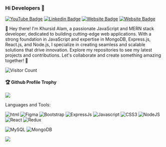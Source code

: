 ### Hi Developers 👋

[![YouTube Badge](https://img.shields.io/badge/YouTube-Armaan-red)](https://www.youtube.com/channel/UCITUGN6nDr5HLHQjMoCBbug)
[![Linkedin Badge](https://img.shields.io/badge/-Armaan-blue?style=flat-square&logo=Linkedin&logoColor=white&link=https://www.linkedin.com/in/aakash--01629954/)](https://www.linkedin.com/in/armaan-ahmad-7b24a222b/)
[![Website Badge](https://img.shields.io/badge/WebSite-Armaan-green)]()
[![Website Badge](https://img.shields.io/badge/StackOverflow-Armaan-yellow)](https://stackoverflow.com/users/18286829/armaan-ahmad)


👋 Hey there! I'm Khursid Alam, a passionate JavaScript and MERN stack developer, dedicated to building cutting-edge web applications. With a strong foundation in JavaScript and expertise in MongoDB, Express.js, React.js, and Node.js, I specialize in creating seamless and scalable solutions that drive innovation. Explore my repositories to see my latest projects and contributions. Let's collaborate and create something amazing together! 🚀


![Visitor Count](https://profile-counter.glitch.me/ArmaanDeos/count.svg)

<div>
  <h4>🏆 Github Profile Trophy</h4>
  <a href="https://github.com/ryo-ma/github-profile-trophy">
    <img src="https://github-profile-trophy.vercel.app/?username=ArmaanDeos&column=7"/>
  </a>
</div>

Languages and Tools: 

<img
      alt="html"
      src="https://img.shields.io/badge/html5-%23E34F26.svg?style=flat-square&logo=html5&logoColor=white"
    />
    <img
      alt="Figma"
      src="https://img.shields.io/badge/figma-%23F24E1E.svg?style=flat-square&logo=figma&logoColor=white"
    />
    <img
      alt="Bootstrap"
      src="https://img.shields.io/badge/bootstrap-%23563D7C.svg?style=flat-square&logo=bootstrap&logoColor=white"
    />
    <img
      alt="ExpressJs"
      src="https://img.shields.io/badge/expressjs-%23404d58.svg?style=flat-square&logo=express&logoColor=white"
    />
    <img
      alt="Javascript"
      src="https://img.shields.io/badge/javascript-%23F0.svg?style=flat-square&logo=javascript&logoColor=white"
    />
 <img
      alt="CSS3"
      src="https://img.shields.io/badge/css3-%231572B6.svg?style=flat-square&logo=css3&logoColor=white"
    />
    <img
      alt="NodeJS"
      src="https://img.shields.io/badge/node.js-%2343853D.svg?style=flat-square&logo=node-dot-js&logoColor=white"
    />
    <img
      alt="React"
      src="https://img.shields.io/badge/react-%2320232a.svg?style=flat-square&logo=react&logoColor=%2361DAFB"
    />
    <img
      alt="Redux"
      src="https://img.shields.io/badge/redux-%23578ED6.svg?flat-square&logo=redux&logoColor=white"
    />

   <img
      alt="MySQL"
      src="https://img.shields.io/badge/mysql-%2300f.svg?style=flat-square&logo=mysql&logoColor=white"
    />
    <img
      alt="MongoDB"
      src="https://img.shields.io/badge/MongoDB-%234ea94b.svg?style=flat-square&logo=mongodb&logoColor=white"
    />

![](https://activity-graph.herokuapp.com/graph?username=ArmaanDeos&theme=react-dark&area=true)
<!--


Here are some ideas to get you started:

- 🔭 I’m currently working on ...
- 🌱 I’m currently learning ...
- 👯 I’m looking to collaborate on ...
- 🤔 I’m looking for help with ...
- 💬 Ask me about ...
- 📫 How to reach me: ...
- 😄 Pronouns: ...
- ⚡ Fun fact: .....

-->
